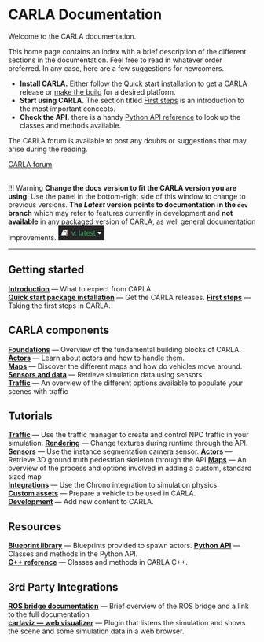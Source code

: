 # CARLA Documentation

Welcome to the CARLA documentation.

This home page contains an index with a brief description of the different sections in the documentation. Feel free to read in whatever order preferred. In any case, here are a few suggestions for newcomers.

* __Install CARLA.__ Either follow the [Quick start installation](start_quickstart.md) to get a CARLA release or [make the build](build_linux.md) for a desired platform.
* __Start using CARLA.__ The section titled [First steps](core_concepts.md) is an introduction to the most important concepts.
* __Check the API.__ there is a handy [Python API reference](python_api.md) to look up the classes and methods available.

The CARLA forum is available to post any doubts or suggestions that may arise during the reading.
<div class="build-buttons">
<a href="https://github.com/carla-simulator/carla/discussions/" target="_blank" class="btn btn-neutral" title="Go to the latest CARLA release">
CARLA forum</a>
</div>

<br>

!!! Warning
    __Change the docs version to fit the CARLA version you are using__. Use the panel in the bottom-right side of this window to change to previous versions. __The _Latest_ version points to documentation in the `dev` branch__ which may refer to features currently in development and __not available__ in any packaged version of CARLA, as well general documentation improvements. ![docs_version_panel](img/docs_version_panel.jpg)

---

## Getting started

[__Introduction__](start_introduction.md) — What to expect from CARLA.  
[__Quick start package installation__](start_quickstart.md) — Get the CARLA releases.
[__First steps__](tuto_G_getting_started.md) — Taking the first steps in CARLA.  


## CARLA components
[__Foundations__](core_concepts.md) — Overview of the fundamental building blocks of CARLA.    
[__Actors__](core_actors.md) — Learn about actors and how to handle them.  
[__Maps__](core_map.md) — Discover the different maps and how do vehicles move around.  
[__Sensors and data__](core_sensors.md) — Retrieve simulation data using sensors.  
[__Traffic__](ts_traffic_simulation_overview.md) — An overview of the different options available to populate your scenes with traffic  
 
## Tutorials
[__Traffic__](tuto_G_traffic_manager.md) — Use the traffic manager to create and control NPC traffic in your simulation.
[__Rendering__](tuto_G_texture_streaming.md) — Change textures during runtime through the API.
[__Sensors__](tuto_G_instance_segmentation_sensor.md) — Use the instance segmentation camera sensor.
[__Actors__](tuto_G_pedestrian_bones.md) — Retrieve 3D ground truth pedestrian skeleton through the API
[__Maps__](tuto_M_custom_map_overview.md) — An overview of the process and options involved in adding a custom, standard sized map  
[__Integrations__](tuto_G_chrono.md) — Use the Chrono integration to simulation physics  
[__Custom assets__](tuto_A_add_vehicle.md) — Prepare a vehicle to be used in CARLA.  
[__Development__](tuto_D_contribute_assets.md) — Add new content to CARLA.  

## Resources
[__Blueprint library__](bp_library.md) — Blueprints provided to spawn actors.
[__Python API__](python_api.md) — Classes and methods in the Python API.   
[__C++ reference__](ref_cpp.md) — Classes and methods in CARLA C++.    

## 3rd Party Integrations
[__ROS bridge documentation__](ros_documentation.md) — Brief overview of the ROS bridge and a link to the full documentation  
[__carlaviz — web visualizer__](plugins_carlaviz.md) — Plugin that listens the simulation and shows the scene and some simulation data in a web browser.  